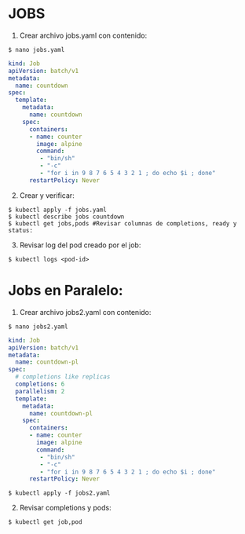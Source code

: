 # JOBS

1. Crear archivo jobs.yaml con contenido:

```console
$ nano jobs.yaml
```

```yaml
kind: Job
apiVersion: batch/v1
metadata:
  name: countdown
spec:
  template:
    metadata:
      name: countdown
    spec:
      containers:
      - name: counter
        image: alpine
        command:
         - "bin/sh"
         - "-c"
         - "for i in 9 8 7 6 5 4 3 2 1 ; do echo $i ; done"
      restartPolicy: Never
```

2. Crear y verificar:

```console
$ kubectl apply -f jobs.yaml
$ kubectl describe jobs countdown
$ kubectl get jobs,pods #Revisar columnas de completions, ready y status:
```

3. Revisar log del pod creado por el job:

```console
$ kubectl logs <pod-id>
```

# Jobs en Paralelo:

1. Crear archivo jobs2.yaml con contenido:

```console
$ nano jobs2.yaml
```

```yaml
kind: Job
apiVersion: batch/v1
metadata:
  name: countdown-pl
spec:
  # completions like replicas
  completions: 6
  parallelism: 2
  template:
    metadata:
      name: countdown-pl
    spec:
      containers:
      - name: counter
        image: alpine
        command:
         - "bin/sh"
         - "-c"
         - "for i in 9 8 7 6 5 4 3 2 1 ; do echo $i ; done"
      restartPolicy: Never
```

```console
$ kubectl apply -f jobs2.yaml
```

2. Revisar completions y pods:

```console
$ kubectl get job,pod
```